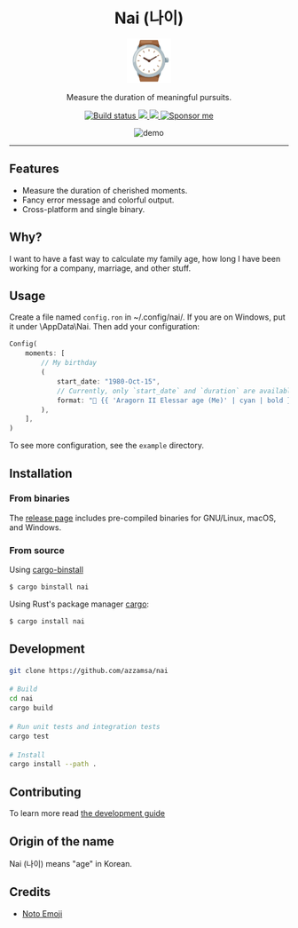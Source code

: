 <div align="center">
  <h1>Nai (나이)</h1>

<img src='docs/time.svg' width=80px />

Measure the duration of meaningful pursuits.

<a href="https://github.com/azzamsa/nai/actions/workflows/ci.yml">
    <img src="https://github.com/azzamsa/nai/actions/workflows/ci.yml/badge.svg" alt="Build status" />
  </a>

<a href="https://crates.io/crates/nai">
    <img src="https://img.shields.io/crates/v/nai.svg">
  </a>

<a href=" https://docs.rs/nai/">
    <img src="https://docs.rs/nai/badge.svg">
  </a>

<a href="https://azzamsa.com/support/">
    <img alt="Sponsor me" src="https://img.shields.io/badge/Sponsor%20Me-%F0%9F%92%96-ff69b4">
  </a>

<p><p/>

![demo](https://github.com/azzamsa/nai/assets/17734314/7742a2f6-f2a9-4ef1-85bf-e4dceda0e638)

</div>

---

## Features

- Measure the duration of cherished moments.
- Fancy error message and colorful output.
- Cross-platform and single binary.

## Why?

I want to have a fast way to calculate my family age, how long I have been working for a company, marriage, and other stuff.

## Usage

Create a file named `config.ron` in ~/.config/nai/. If you are on Windows, put it under \AppData\Nai\. Then add your configuration:

```rust
Config(
    moments: [
        // My birthday
        (
            start_date: "1980-Oct-15",
            // Currently, only `start_date` and `duration` are available
            format: "👶 {{ 'Aragorn II Elessar age (Me)' | cyan | bold }}\nBorn at: {{ start_date | red }}\nAge: {{ duration }}\n",
        ),
    ],
)
```

To see more configuration, see the `example` directory.

## Installation

### From binaries

The [release page](https://github.com/azzamsa/nai/releases) includes
pre-compiled binaries for GNU/Linux, macOS, and Windows.

### From source

Using [cargo-binstall](https://github.com/cargo-bins/cargo-binstall)

```bash
$ cargo binstall nai
```

Using Rust's package manager [cargo](https://github.com/rust-lang/cargo):

```bash
$ cargo install nai
```

## Development

```bash
git clone https://github.com/azzamsa/nai

# Build
cd nai
cargo build

# Run unit tests and integration tests
cargo test

# Install
cargo install --path .
```

## Contributing

To learn more read [the development guide](docs/dev/README.md)

## Origin of the name

Nai (나이) means "age" in Korean.

## Credits

- [Noto Emoji](https://github.com/googlefonts/noto-emoji)

